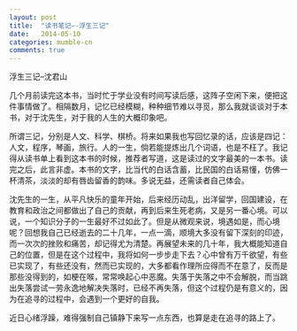 ```yaml
---
layout: post
title:  "读书笔记–-浮生三记"
date:   2014-05-10
categories: mumble-cn
comments: true
---
```


浮生三记–沈君山

几个月前读完这本书，当时忙于学业没有时间写读后感，这阵子空闲下来，便把这件事情做了。相隔数月，记忆已经模糊，种种细节难以寻觅，那么我就谈谈对于本书，对于沈先生，对于我的人生的大概印象吧。

所谓三记，分别是人文、科学、棋桥。将来如果我也写回忆录的话，应该是四记：人文，程序，琴画，旅行。人的一生，倘若能提炼出几个词语，也是不枉了。我记得从读书单上看到这本书的时候，推荐者写道，这是读过的文字最美的一本书。读完之后，此言非虚。本书的文字，比当代的白话含蓄，比民国的白话易懂，仿佛一杯清茶，淡淡的却有唇齿留香的韵味。多说无益，还需读者自己体会。

沈先生的一生，从平凡快乐的童年开始，后来经历动乱，出洋留学，回国建设，在教育和政治之间都做出了自己的贡献，再到后来生死老病，又是另一番心境。可以说，一个知识分子的一生最好不过如此了。但是从微观来说，境遇如是，而心境呢？回想我自己已经逝去的二十几年，一点一滴，顺境大多没有留下深刻的印迹，而一次次的挫败和痛苦，却记得尤为清楚。再展望未来的几十年，我大概能知道自己的位置，但是在这个过程中，我将如何一步步走下去？心中曾有万千欲望，有些已实现了，有些还没有，然而已实现的，大多都看作理所应得而不在意了，反而是那些没得到的，如梗在喉，常常唤起心中恶魔。失落于失落之中不会解脱，而当跳出失落尝试一劳永逸地解决失落时，已经不再失落，但这个过程仍是有意义的，因为在追寻的过程中，会遇到一个更好的自我。

近日心绪浮躁，难得强制自己镇静下来写一点东西，也算是走在追寻的路上了。
